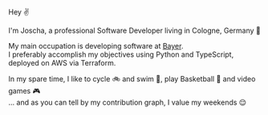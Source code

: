 Hey :v:

I'm Joscha, a professional Software Developer living in Cologne, Germany 🔅

My main occupation is developing software at [Bayer](https://www.bayer.com/en/this-is-bayer).\
I preferably accomplish my objectives using Python and TypeScript, deployed on AWS via Terraform.

In my spare time, I like to cycle 🚲 and swim 🌊, play Basketball 🏀 and video games 🎮\
... and as you can tell by my contribution graph, I value my weekends :relieved:
